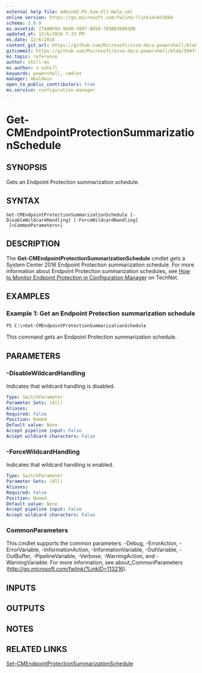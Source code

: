 ```yaml
---
external help file: AdminUI.PS.Sum.dll-Help.xml
online version: https://go.microsoft.com/fwlink/?linkid=833684
schema: 2.0.0
ms.assetid: 27AABF04-9A90-4997-8859-7D3BD360830B
updated_at: 12/6/2016 7:33 PM
ms.date: 12/6/2016
content_git_url: https://github.com/Microsoft/sccm-docs-powershell/blob/live/sccm-cmdlets/ConfigurationManager/vlatest/Get-CMEndpointProtectionSummarizationSchedule.md
gitcommit: https://github.com/Microsoft/sccm-docs-powershell/blob/504fd5ae0c4dcc14877d18b3f201f0c5172688ce/sccm-cmdlets/ConfigurationManager/vlatest/Get-CMEndpointProtectionSummarizationSchedule.md
ms.topic: reference
author: shill-ms
ms.author: v-suhill
keywords: powershell, cmdlet
manager: mbaldwin
open_to_public_contributors: true
ms.service: configuration-manager
---
```


# Get-CMEndpointProtectionSummarizationSchedule

## SYNOPSIS
Gets an Endpoint Protection summarization schedule.

## SYNTAX

```
Get-CMEndpointProtectionSummarizationSchedule [-DisableWildcardHandling] [-ForceWildcardHandling]
 [<CommonParameters>]
```

## DESCRIPTION
The **Get-CMEndpointProtectionSummarizationSchedule** cmdlet gets a System Center 2016 Endpoint Protection summarization schedule.
For more information about Endpoint Protection summarization schedules, see [How to Monitor Endpoint Protection in Configuration Manager](http://go.microsoft.com/fwlink/?LinkId=268428) on TechNet.

## EXAMPLES

### Example 1: Get an Endpoint Protection summarization schedule
```
PS C:\>Get-CMEndpointProtectionSummarizationSchedule
```

This command gets an Endpoint Protection summarization schedule.

## PARAMETERS

### -DisableWildcardHandling
Indicates that wildcard handling is disabled.

```yaml
Type: SwitchParameter
Parameter Sets: (All)
Aliases: 
Required: False
Position: Named
Default value: None
Accept pipeline input: False
Accept wildcard characters: False
```

### -ForceWildcardHandling
Indicates that wildcard handling is enabled.

```yaml
Type: SwitchParameter
Parameter Sets: (All)
Aliases: 
Required: False
Position: Named
Default value: None
Accept pipeline input: False
Accept wildcard characters: False
```

### CommonParameters
This cmdlet supports the common parameters: -Debug, -ErrorAction, -ErrorVariable, -InformationAction, -InformationVariable, -OutVariable, -OutBuffer, -PipelineVariable, -Verbose, -WarningAction, and -WarningVariable. For more information, see about_CommonParameters (http://go.microsoft.com/fwlink/?LinkID=113216).

## INPUTS

## OUTPUTS

## NOTES

## RELATED LINKS

[Set-CMEndpointProtectionSummarizationSchedule](xref:ConfigurationManager/vlatest/Set-CMEndpointProtectionSummarizationSchedule.md)


